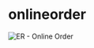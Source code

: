 # onlineorder
![ER - Online Order](https://user-images.githubusercontent.com/107577761/205453233-39819584-1907-4e61-bf68-c2a145393417.png)
